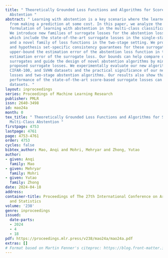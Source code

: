 ```yaml
---
title: " Theoretically Grounded Loss Functions and Algorithms for Score-Based Multi-Class
  Abstention "
abstract: " Learning with abstention is a key scenario where the learner can abstain
  from making a prediction at some cost. In this paper, we analyze the score-based
  formulation of learning with abstention in the multi-class classification setting.
  We introduce new families of surrogate losses for the abstention loss function,
  which include the state-of-the-art surrogate losses in the single-stage setting
  and a novel family of loss functions in the two-stage setting. We prove strong non-asymptotic
  and hypothesis set-specific consistency guarantees for these surrogate losses, which
  upper-bound the estimation error of the abstention loss function in terms of the
  estimation error of the surrogate loss. Our bounds can help compare different score-based
  surrogates and guide the design of novel abstention algorithms by minimizing the
  proposed surrogate losses. We experimentally evaluate our new algorithms on CIFAR-10,
  CIFAR-100, and SVHN datasets and the practical significance of our new surrogate
  losses and two-stage abstention algorithms. Our results also show that the relative
  performance of the state-of-the-art score-based surrogate losses can vary across
  datasets. "
layout: inproceedings
series: Proceedings of Machine Learning Research
publisher: PMLR
issn: 2640-3498
id: mao24a
month: 0
tex_title: " Theoretically Grounded Loss Functions and Algorithms for Score-Based
  Multi-Class Abstention "
firstpage: 4753
lastpage: 4761
page: 4753-4761
order: 4753
cycles: false
bibtex_author: Mao, Anqi and Mohri, Mehryar and Zhong, Yutao
author:
- given: Anqi
  family: Mao
- given: Mehryar
  family: Mohri
- given: Yutao
  family: Zhong
date: 2024-04-18
address:
container-title: Proceedings of The 27th International Conference on Artificial Intelligence
  and Statistics
volume: '238'
genre: inproceedings
issued:
  date-parts:
  - 2024
  - 4
  - 18
pdf: https://proceedings.mlr.press/v238/mao24a/mao24a.pdf
extras: []
# Format based on Martin Fenner's citeproc: https://blog.front-matter.io/posts/citeproc-yaml-for-bibliographies/
---
```


